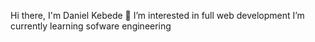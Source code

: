 Hi there, I'm Daniel Kebede 👋
I’m interested in full web development
I’m currently learning sofware engineering
